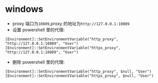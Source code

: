 # windows

- proxy 端口为`10809`,proxy 的地址为`http://127.0.0.1:10809`
- 设置 powershell 里的代理:

```
[Environment]::SetEnvironmentVariable("http_proxy", "http://127.0.0.1:10809", "User")
[Environment]::SetEnvironmentVariable("https_proxy", "http://127.0.0.1:10809", "User")
```

- 删除 powershell 里的代理:

```
[Environment]::SetEnvironmentVariable("http_proxy", $null, "User")
[Environment]::SetEnvironmentVariable("https_proxy", $null, "User")
```
